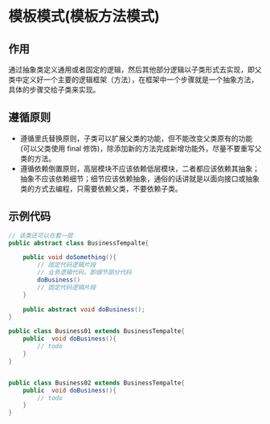 # 模板模式(模板方法模式)

## 作用

通过抽象类定义通用或者固定的逻辑，然后其他部分逻辑以子类形式去实现，即父类中定义好一个主要的逻辑框架（方法），在框架中一个步骤就是一个抽象方法，具体的步骤交给子类来实现。

## 遵循原则
- 遵循里氏替换原则，子类可以扩展父类的功能，但不能改变父类原有的功能(可以父类使用 final 修饰)，除添加新的方法完成新增功能外，尽量不要重写父类的方法。
- 遵循依赖倒置原则，高层模块不应该依赖低层模块，二者都应该依赖其抽象；抽象不应该依赖细节；细节应该依赖抽象，通俗的话讲就是以面向接口或抽象类的方式去编程，只需要依赖父类，不要依赖子类。


## 示例代码

```java
// 该类还可以在套一层
public abstract class BusinessTempalte{

    public void doSomething(){
        // 固定代码逻辑片段
        // 业务逻辑代码，即细节部分代码
        doBusiness()
        // 固定代码逻辑片段
    }

    public abstract void doBusiness();
}

public class Business01 extends BusinessTempalte{
    public  void doBusiness(){
        // todo
    }
}


public class Business02 extends BusinessTempalte{
    public  void doBusiness(){
        // todo
    }
}

```
